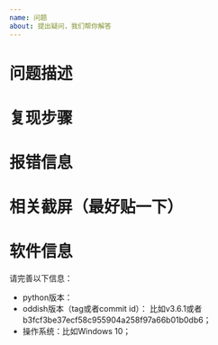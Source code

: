 ```yaml
---
name: 问题
about: 提出疑问，我们帮你解答
---
```


# 问题描述

# 复现步骤

# 报错信息

# 相关截屏（最好贴一下）

# 软件信息
请完善以下信息：
- python版本：
- oddish版本（tag或者commit id）： 比如v3.6.1或者b3fcf3be37ecf58c955904a258f97a66b01b0db6；
- 操作系统：比如Windows 10；

